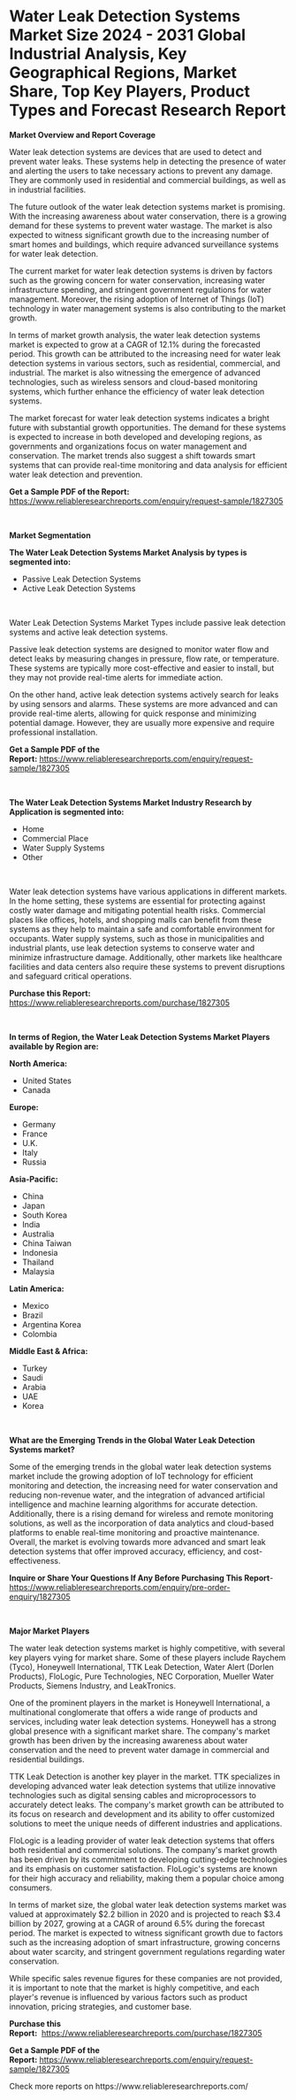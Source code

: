 <p><h1>Water Leak Detection Systems Market Size 2024 - 2031 Global Industrial Analysis, Key Geographical Regions, Market Share, Top Key Players, Product Types and Forecast Research Report</h1></p><p><strong>Market Overview and Report Coverage</strong></p>
<p><p>Water leak detection systems are devices that are used to detect and prevent water leaks. These systems help in detecting the presence of water and alerting the users to take necessary actions to prevent any damage. They are commonly used in residential and commercial buildings, as well as in industrial facilities.</p><p>The future outlook of the water leak detection systems market is promising. With the increasing awareness about water conservation, there is a growing demand for these systems to prevent water wastage. The market is also expected to witness significant growth due to the increasing number of smart homes and buildings, which require advanced surveillance systems for water leak detection.</p><p>The current market for water leak detection systems is driven by factors such as the growing concern for water conservation, increasing water infrastructure spending, and stringent government regulations for water management. Moreover, the rising adoption of Internet of Things (IoT) technology in water management systems is also contributing to the market growth.</p><p>In terms of market growth analysis, the water leak detection systems market is expected to grow at a CAGR of 12.1% during the forecasted period. This growth can be attributed to the increasing need for water leak detection systems in various sectors, such as residential, commercial, and industrial. The market is also witnessing the emergence of advanced technologies, such as wireless sensors and cloud-based monitoring systems, which further enhance the efficiency of water leak detection systems.</p><p>The market forecast for water leak detection systems indicates a bright future with substantial growth opportunities. The demand for these systems is expected to increase in both developed and developing regions, as governments and organizations focus on water management and conservation. The market trends also suggest a shift towards smart systems that can provide real-time monitoring and data analysis for efficient water leak detection and prevention.</p></p>
<p><strong>Get a Sample PDF of the Report:</strong> <a href="https://www.reliableresearchreports.com/enquiry/request-sample/1827305">https://www.reliableresearchreports.com/enquiry/request-sample/1827305</a></p>
<p>&nbsp;</p>
<p><strong>Market Segmentation</strong></p>
<p><strong>The Water Leak Detection Systems Market Analysis by types is segmented into:</strong></p>
<p><ul><li>Passive Leak Detection Systems</li><li>Active Leak Detection Systems</li></ul></p>
<p>&nbsp;</p>
<p><p>Water Leak Detection Systems Market Types include passive leak detection systems and active leak detection systems. </p><p>Passive leak detection systems are designed to monitor water flow and detect leaks by measuring changes in pressure, flow rate, or temperature. These systems are typically more cost-effective and easier to install, but they may not provide real-time alerts for immediate action.</p><p>On the other hand, active leak detection systems actively search for leaks by using sensors and alarms. These systems are more advanced and can provide real-time alerts, allowing for quick response and minimizing potential damage. However, they are usually more expensive and require professional installation.</p></p>
<p><strong>Get a Sample PDF of the Report:</strong>&nbsp;<a href="https://www.reliableresearchreports.com/enquiry/request-sample/1827305">https://www.reliableresearchreports.com/enquiry/request-sample/1827305</a></p>
<p>&nbsp;</p>
<p><strong>The Water Leak Detection Systems Market Industry Research by Application is segmented into:</strong></p>
<p><ul><li>Home</li><li>Commercial Place</li><li>Water Supply Systems</li><li>Other</li></ul></p>
<p>&nbsp;</p>
<p><p>Water leak detection systems have various applications in different markets. In the home setting, these systems are essential for protecting against costly water damage and mitigating potential health risks. Commercial places like offices, hotels, and shopping malls can benefit from these systems as they help to maintain a safe and comfortable environment for occupants. Water supply systems, such as those in municipalities and industrial plants, use leak detection systems to conserve water and minimize infrastructure damage. Additionally, other markets like healthcare facilities and data centers also require these systems to prevent disruptions and safeguard critical operations.</p></p>
<p><strong>Purchase this Report:</strong>&nbsp; <a href="https://www.reliableresearchreports.com/purchase/1827305">https://www.reliableresearchreports.com/purchase/1827305</a></p>
<p>&nbsp;</p>
<p><strong>In terms of Region, the Water Leak Detection Systems Market Players available by Region are:</strong></p>
<p>
    <p> <strong> North America: </strong>
        <ul>
            <li>United States</li>
            <li>Canada</li>
        </ul>
        </p> 
    <p> <strong> Europe: </strong>
        <ul>
            <li>Germany</li>
            <li>France</li>
            <li>U.K.</li>
            <li>Italy</li>
            <li>Russia</li>
        </ul>
        </p> 
    <p> <strong> Asia-Pacific: </strong>
        <ul>
            <li>China</li>
            <li>Japan</li>
            <li>South Korea</li>
            <li>India</li>
            <li>Australia</li>
            <li>China Taiwan</li>
            <li>Indonesia</li>
            <li>Thailand</li>
            <li>Malaysia</li>
        </ul>
        </p> 
    <p> <strong> Latin America: </strong>
        <ul>
            <li>Mexico</li>
            <li>Brazil</li>
            <li>Argentina Korea</li>
            <li>Colombia</li>
        </ul>
        </p> 
    <p> <strong> Middle East & Africa: </strong>
        <ul>
            <li>Turkey</li>
            <li>Saudi</li>
            <li>Arabia</li>
            <li>UAE</li>
            <li>Korea</li>
        </ul>
    </p>
    </p>
<p>&nbsp;</p>
<p><strong>What are the Emerging Trends in the Global Water Leak Detection Systems market?</strong></p>
<p><p>Some of the emerging trends in the global water leak detection systems market include the growing adoption of IoT technology for efficient monitoring and detection, the increasing need for water conservation and reducing non-revenue water, and the integration of advanced artificial intelligence and machine learning algorithms for accurate detection. Additionally, there is a rising demand for wireless and remote monitoring solutions, as well as the incorporation of data analytics and cloud-based platforms to enable real-time monitoring and proactive maintenance. Overall, the market is evolving towards more advanced and smart leak detection systems that offer improved accuracy, efficiency, and cost-effectiveness.</p></p>
<p><strong>Inquire or Share Your Questions If Any Before Purchasing This Report</strong>- <a href="https://www.reliableresearchreports.com/enquiry/pre-order-enquiry/1827305">https://www.reliableresearchreports.com/enquiry/pre-order-enquiry/1827305</a></p>
<p>&nbsp;</p>
<p><strong>Major Market Players</strong></p>
<p><p>The water leak detection systems market is highly competitive, with several key players vying for market share. Some of these players include Raychem (Tyco), Honeywell International, TTK Leak Detection, Water Alert (Dorlen Products), FloLogic, Pure Technologies, NEC Corporation, Mueller Water Products, Siemens Industry, and LeakTronics. </p><p>One of the prominent players in the market is Honeywell International, a multinational conglomerate that offers a wide range of products and services, including water leak detection systems. Honeywell has a strong global presence with a significant market share. The company's market growth has been driven by the increasing awareness about water conservation and the need to prevent water damage in commercial and residential buildings.</p><p>TTK Leak Detection is another key player in the market. TTK specializes in developing advanced water leak detection systems that utilize innovative technologies such as digital sensing cables and microprocessors to accurately detect leaks. The company's market growth can be attributed to its focus on research and development and its ability to offer customized solutions to meet the unique needs of different industries and applications.</p><p>FloLogic is a leading provider of water leak detection systems that offers both residential and commercial solutions. The company's market growth has been driven by its commitment to developing cutting-edge technologies and its emphasis on customer satisfaction. FloLogic's systems are known for their high accuracy and reliability, making them a popular choice among consumers.</p><p>In terms of market size, the global water leak detection systems market was valued at approximately $2.2 billion in 2020 and is projected to reach $3.4 billion by 2027, growing at a CAGR of around 6.5% during the forecast period. The market is expected to witness significant growth due to factors such as the increasing adoption of smart infrastructure, growing concerns about water scarcity, and stringent government regulations regarding water conservation.</p><p>While specific sales revenue figures for these companies are not provided, it is important to note that the market is highly competitive, and each player's revenue is influenced by various factors such as product innovation, pricing strategies, and customer base.</p></p>
<p><strong>Purchase this Report:</strong>&nbsp;&nbsp;<a href="https://www.reliableresearchreports.com/purchase/1827305">https://www.reliableresearchreports.com/purchase/1827305</a></p>
<p></p>
<p><strong>Get a Sample PDF of the Report:</strong>&nbsp;<a href="https://www.reliableresearchreports.com/enquiry/request-sample/1827305">https://www.reliableresearchreports.com/enquiry/request-sample/1827305</a></p>
<p>Check more reports on https://www.reliableresearchreports.com/</p>